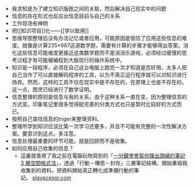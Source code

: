 - 我求知是为了建立知识版图之间的关联，然后解决自己现实中的问题
- 信息的存在形式也反应出信息目前与自己的关系
- 工作现场有神明
- 把[[知识项目]]化——[[学以致用]]
- 思维导图整理后没有办法记忆或者应用，可能原因是低估了应用这些信息的难度。就像是计算235*987这道数学题，需要有计算的步骤才能够得出答案。消化这些信息可能难度更接近这类数学题而不是消消乐游戏，必须经过缓慢的思考过程才有可能被编程到大脑现行的操作系统中。
- 知识是一段程序，必须在自己这台电脑上跑完一次才知道是否好用。太多人把自己当作了可以直接解码程序的工具，以为不真正运行程序就可以对知识进行扬弃。然而，这样的工具不仅在现实中是不存在的，在原理上也是不存在的。这一点，图灵已经进行了数学证明。
- 信息整理的原则是信息与我的关系。由于这种关系一直在变，因为整理信息的方式变。印象笔记里很多觉得挺完善的分类方式也只是暂时比较好的方式而已。
- 按照自己查找信息的triger来整理资料。
- 整理所学到知识应该比第一次学习还要多，并且不可能有完整的一次性解决方案。要意识到这点。多注意。
- 信息处理最重要的环节可能，就是回顾而不是收集。
- 如何应用自己收集的信息？
    - 這裏就善用了我之前在電腦玩物寫到的「[一分鐘學會幫你理出頭緒的筆記 3 層空間格式法](http://www.playpcesor.com/2015/05/take-good-note-by-evernote.html)」，透過「行動－構思－封存」三層筆記結構，開始重組我收集到的資料，把資料開始真正轉化成準備行動的筆記。 [playpcesor.com](https://www.playpcesor.com/2015/05/collect-information.html)
